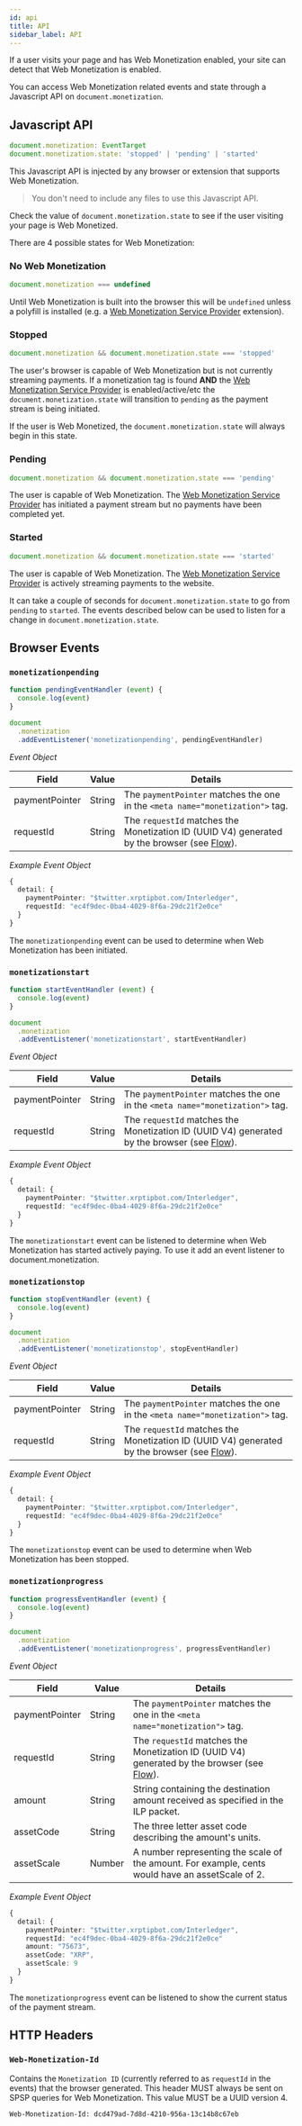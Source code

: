 ```yaml
---
id: api
title: API
sidebar_label: API
---
```


If a user visits your page and has Web Monetization enabled, your site can
detect that Web Monetization is enabled.

You can access Web Monetization related events and state through a Javascript
API on `document.monetization`.

## Javascript API
```ts
document.monetization: EventTarget
document.monetization.state: 'stopped' | 'pending' | 'started'
```

This Javascript API is injected by any browser or extension that supports Web
Monetization.

> You don't need to include any files to use this Javascript API.

Check the value of `document.monetization.state` to see if the user visiting
your page is Web Monetized.

There are 4 possible states for Web Monetization:

### No Web Monetization

```ts
document.monetization === undefined
```

Until Web Monetization is built into the browser this will be `undefined` unless a polyfill is installed (e.g. a [Web Monetization Service Provider](/#providers) extension).

### Stopped

```ts
document.monetization && document.monetization.state === 'stopped'
```

The user's browser is capable of Web Monetization but is not currently streaming payments.
If a monetization tag is found **AND** the [Web Monetization Service Provider](/#providers) is enabled/active/etc the `document.monetization.state` will transition to `pending` as the payment stream is being initiated.

If the user is Web Monetized, the `document.monetization.state` will always begin in this state.

### Pending

```ts
document.monetization && document.monetization.state === 'pending'
```

The user is capable of Web Monetization.
The [Web Monetization Service Provider](/#providers) has initiated a payment stream but no payments have been completed yet.

### Started

```ts
document.monetization && document.monetization.state === 'started'
```

The user is capable of Web Monetization. 
The [Web Monetization Service Provider](/#providers) is actively streaming payments to the website.

It can take a couple of seconds for `document.monetization.state` to go from `pending` to `started`. The events described below can be used to listen for a change in `document.monetization.state`.

## Browser Events

### `monetizationpending`

```ts
function pendingEventHandler (event) {
  console.log(event)
}

document
  .monetization
  .addEventListener('monetizationpending', pendingEventHandler)
```
*Event Object*

Field | Value | Details
--- | --- | ---
paymentPointer | String | The `paymentPointer` matches the one in the `<meta name="monetization">` tag.
requestId | String | The `requestId` matches the Monetization ID (UUID V4) generated by the browser (see [Flow](/docs/explainer#flow)).

*Example Event Object*

```ts
{
  detail: {
    paymentPointer: "$twitter.xrptipbot.com/Interledger",
    requestId: "ec4f9dec-0ba4-4029-8f6a-29dc21f2e0ce"
  }
}
```

The `monetizationpending` event can be used to determine when Web Monetization has been initiated.

### `monetizationstart`

```ts
function startEventHandler (event) {
  console.log(event)
}

document
  .monetization
  .addEventListener('monetizationstart', startEventHandler)
```
*Event Object*

Field | Value | Details
--- | --- | ---
paymentPointer | String | The `paymentPointer` matches the one in the `<meta name="monetization">` tag.
requestId | String | The `requestId` matches the Monetization ID (UUID V4) generated by the browser (see [Flow](/docs/explainer#flow)).

*Example Event Object*

```ts
{
  detail: {
    paymentPointer: "$twitter.xrptipbot.com/Interledger",
    requestId: "ec4f9dec-0ba4-4029-8f6a-29dc21f2e0ce"
  }
}
```

The `monetizationstart` event can be listened to determine when Web Monetization has started actively paying. To use it add an event listener to document.monetization.

### `monetizationstop`

```ts
function stopEventHandler (event) {
  console.log(event)
}

document
  .monetization
  .addEventListener('monetizationstop', stopEventHandler)
```
*Event Object*

Field | Value | Details
--- | --- | ---
paymentPointer | String | The `paymentPointer` matches the one in the `<meta name="monetization">` tag.
requestId | String | The `requestId` matches the Monetization ID (UUID V4) generated by the browser (see [Flow](/docs/explainer#flow)).

*Example Event Object*

```ts
{
  detail: {
    paymentPointer: "$twitter.xrptipbot.com/Interledger",
    requestId: "ec4f9dec-0ba4-4029-8f6a-29dc21f2e0ce"
  }
}
```

The `monetizationstop` event can be used to determine when Web Monetization has been stopped.

### `monetizationprogress`

```ts
function progressEventHandler (event) {
  console.log(event)
}

document
  .monetization
  .addEventListener('monetizationprogress', progressEventHandler)
```

*Event Object*

Field | Value | Details
--- | --- | ---
paymentPointer | String | The `paymentPointer` matches the one in the `<meta name="monetization">` tag.
requestId | String | The `requestId` matches the Monetization ID (UUID V4) generated by the browser (see [Flow](/docs/explainer#flow)).
amount | String | String containing the destination amount received as specified in the ILP packet.
assetCode | String | The three letter asset code describing the amount's units.
assetScale | Number | A number representing the scale of the amount. For example, cents would have an assetScale of 2.

*Example Event Object*

```ts
{
  detail: {
    paymentPointer: "$twitter.xrptipbot.com/Interledger",
    requestId: "ec4f9dec-0ba4-4029-8f6a-29dc21f2e0ce"
    amount: "75673",
    assetCode: "XRP",
    assetScale: 9
  }
}
```

The `monetizationprogress` event can be listened to show the current status of the payment stream.

## HTTP Headers

### `Web-Monetization-Id`

Contains the `Monetization ID` (currently referred to as `requestId` in the events) that the browser generated. This header MUST always be sent on SPSP queries for Web Monetization. This value MUST be a UUID version 4.

```http
Web-Monetization-Id: dcd479ad-7d8d-4210-956a-13c14b8c67eb
```
